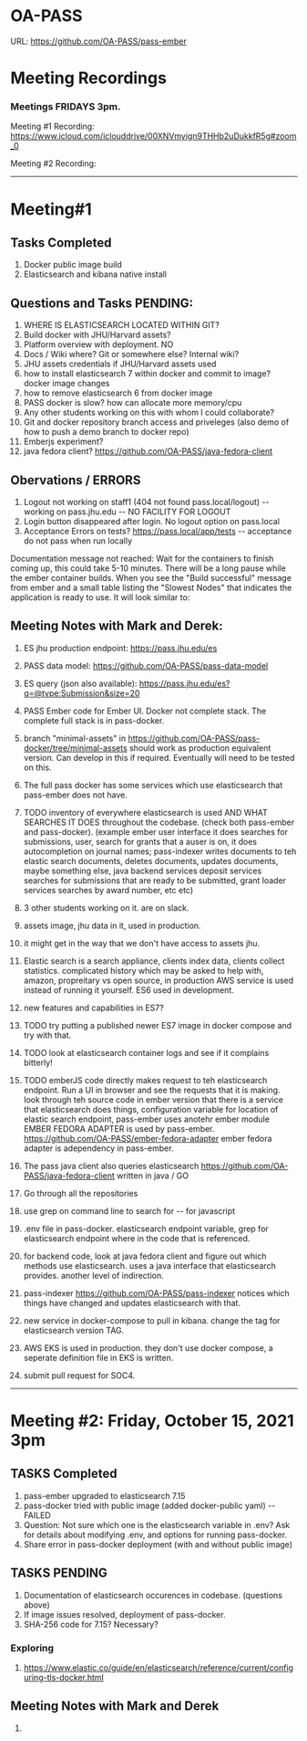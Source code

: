 # OA-PASS

URL: https://github.com/OA-PASS/pass-ember

# Meeting Recordings

### Meetings FRIDAYS 3pm.

Meeting #1 Recording: https://www.icloud.com/iclouddrive/00XNVmyign9THHb2uDukkfR5g#zoom_0

Meeting #2 Recording: 

____________________________________________________________________

# Meeting#1

## Tasks Completed
1. Docker public image build
2. Elasticsearch and kibana native install

## Questions and Tasks PENDING:
1. WHERE IS ELASTICSEARCH LOCATED WITHIN GIT?
2. Build docker with JHU/Harvard assets?
3. Platform overview with deployment. NO
4. Docs / Wiki where? Git or somewhere else? Internal wiki?
5. JHU assets credentials if JHU/Harvard assets used
6. how to install elasticsearch 7 within docker and commit to image? docker image changes
7. how to remove elasticsearch 6 from docker image
8. PASS docker is slow? how can allocate more memory/cpu
9. Any other students working on this with whom I could collaborate?
10. Git and docker repository branch access and priveleges (also demo of how to push a demo branch to docker repo)
11. Emberjs experiment?
12. java fedora client? https://github.com/OA-PASS/java-fedora-client

## Obervations / ERRORS
1. Logout not working on staff1 (404 not found pass.local/logout) -- working on pass.jhu.edu -- NO FACILITY FOR LOGOUT
2. Login button disappeared after login. No logout option on pass.local
3. Acceptance Errors on tests? https://pass.local/app/tests -- acceptance do not pass when run locally

Documentation message not reached:
Wait for the containers to finish coming up, this could take 5-10 minutes. There will be a long pause while the ember container builds. When you see the "Build successful" message from ember and a small table listing the "Slowest Nodes" that indicates the application is ready to use. It will look similar to:


## Meeting Notes with Mark and Derek:
1. ES jhu production endpoint: https://pass.jhu.edu/es
2. PASS data model: https://github.com/OA-PASS/pass-data-model
3. ES query (json also available): https://pass.jhu.edu/es?q=@type:Submission&size=20
4. PASS Ember code for Ember UI. Docker not complete stack. The complete full stack is in pass-docker. 
5. branch "minimal-assets" in https://github.com/OA-PASS/pass-docker/tree/minimal-assets should work as production equivalent version. Can develop in this if required. Eventually will need to be tested on this.
6. The full pass docker has some services which use elasticsearch that pass-ember does not have.


7. TODO inventory of everywhere elasticsearch is used AND WHAT SEARCHES IT DOES throughout the codebase. (check both pass-ember and pass-docker). (example ember user interface it does searches for submissions, user, search for grants that a auser is on, it does autocompletion on journal names;
pass-indexer writes documents to teh elastic search documents, deletes documents, updates documents, maybe something else,
java backend services deposit services searches for submissions that are ready to be submitted, grant loader services searches by award number, etc etc)

8. 3 other students working on it. are on slack.
9. assets image, jhu data in it, used in production.
10. it might get in the way that we don't have access to assets jhu.
11. Elastic search is a search appliance, clients index data, clients collect statistics. complicated history which may be asked to help with, amazon, propreitary vs open source, in production AWS service is used instead of running it yourself. ES6 used in development.
12. new features and capabilities in ES7?
13. TODO try putting a published newer ES7 image in docker compose and try with that.
14. TODO look at elasticsearch container logs and see if it complains bitterly!
15. TODO emberJS code directly makes request to teh elasticsearch endpoint. Run a UI in browser and see the requests that it is making. look through teh source code in ember version that there is a service that elasticsearch does things, configuration variable for location of elastic search endpoint, pass-ember uses anotehr ember module EMBER FEDORA ADAPTER is used by pass-ember. https://github.com/OA-PASS/ember-fedora-adapter
ember fedora adapter is  adependency in pass-ember.
16. The pass java client also queries elasticsearch https://github.com/OA-PASS/java-fedora-client
written in java / GO
17. Go through all the repositories 
18. use grep on command line to search for 
-- for javascript 
19. .env file in pass-docker. elasticsearch endpoint variable, grep for elasticsearch endpoint where in the code that is referenced.
20. for backend code, look at java fedora client and figure out which methods use elasticsearch. uses a java interface that elasticsearch provides. another level of indirection.
21. pass-indexer https://github.com/OA-PASS/pass-indexer notices which things have changed and updates elasticsearch with that.
22. new service in docker-compose to pull in kibana. change the tag for elasticsearch version TAG.
23. AWS EKS is used in production. they don't use docker compose, a seperate definition file in EKS is written. 

24. submit pull request for SOC4.


__________________________________________________________________________

# Meeting #2: Friday, October 15, 2021 3pm

## TASKS Completed

1. pass-ember upgraded to elasticsearch 7.15
2. pass-docker tried with public image (added docker-public yaml) -- FAILED
3. Question: Not sure which one is the elasticsearch variable in .env? Ask for details about modifying .env, and options for running pass-docker.
4. Share error in pass-docker deployment (with and without public image)

## TASKS PENDING
1. Documentation of elasticsearch occurences in codebase. (questions above)
2. If image issues resolved, deployment of pass-docker.
3. SHA-256 code for 7.15? Necessary?

### Exploring
1. https://www.elastic.co/guide/en/elasticsearch/reference/current/configuring-tls-docker.html

## Meeting Notes with Mark and Derek
1. 